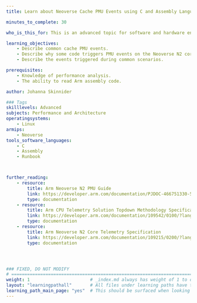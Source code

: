 ```yaml
---
title: Learn about Neoverse Cache PMU Events using C and Assembly Language

minutes_to_complete: 30

who_is_this_for: This is an advanced topic for software and hardware engineers who want to learn about the causes of common Neoverse cache Performance Monitoring Unit (PMU) events.

learning_objectives: 
    - Describe common cache PMU events.
    - Describe why some code triggers PMU events on the Neoverse N2 core.
    - Describe the events triggered during common scenarios.

prerequisites:
    - Knowledge of performance analysis. 
    - The ability to read Arm assembly code.

author: Johanna Skinnider

### Tags
skilllevels: Advanced
subjects: Performance and Architecture
operatingsystems:
    - Linux
armips:
    - Neoverse
tools_software_languages:
    - C
    - Assembly
    - Runbook



further_reading:
    - resource:
        title: Arm Neoverse N2 PMU Guide
        link: https://developer.arm.com/documentation/PJDOC-466751330-590448/2-0/?lang=en
        type: documentation
    - resource:
        title: Arm CPU Telemetry Solution Topdown Methodology Specification 
        link: https://developer.arm.com/documentation/109542/0100/?lang=en
        type: documentation
    - resource:
        title: Arm Neoverse N2 Core Telemetry Specification 
        link: https://developer.arm.com/documentation/109215/0200/?lang=en
        type: documentation




### FIXED, DO NOT MODIFY
# ================================================================================
weight: 1                       # _index.md always has weight of 1 to order correctly
layout: "learningpathall"       # All files under learning paths have this same wrapper
learning_path_main_page: "yes"  # This should be surfaced when looking for related content. Only set for _index.md of learning path content.
---
```

